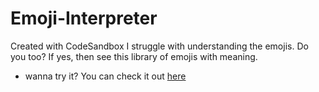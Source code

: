 # Emoji-Interpreter
Created with CodeSandbox
I struggle with understanding the emojis. Do you too? If yes, then see this library of emojis with meaning.
* wanna try it?
You can check it out [here](https://ni2zb.csb.app/)
